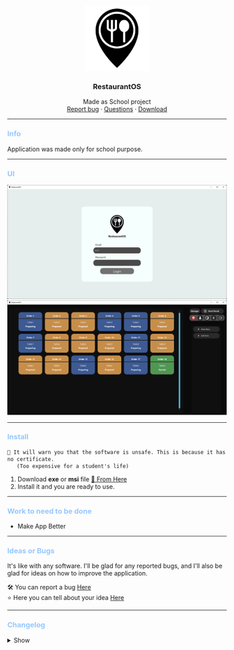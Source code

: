 <p align="center">
  <img src="src/main/resources/app_logo.png" alt="Logo" width="150" height="150">
</p>

<h3 align="center">RestaurantOS</h3>

<p align="center">
  Made as School project
  <br>
  <a href="https://github.com/sobotat/RestaurantOS/issues">Report bug</a>
  ·
  <a href="https://github.com/sobotat/RestaurantOS/discussions/categories/q-a">Questions</a>
  · 
  <a href="https://github.com/sobotat/RestaurantOS/releases/latest">Download</a>
</p>

---
### <span style="color:#96c8ff">Info</span>

Application was made only for school purpose.

---
### <span style="color:#96c8ff">UI</span>
![UI](src/main/resources/art/restaurantos_0.1_login.png)
![UI](src/main/resources/art/restaurantos_0.1_main.png)

---
### <span style="color:#96c8ff">Install</span>
    📢 It will warn you that the software is unsafe. This is because it has no certificate.
       (Too expensive for a student's life)

1. Download **exe** or **msi** file <a href="https://github.com/sobotat/RestaurantOS/releases/latest">📄 From Here</a>
2. Install it and you are ready to use.

---
### <span style="color:#96c8ff">Work to need to be done</span>

- Make App Better

---
### <span style="color:#96c8ff">Ideas or Bugs</span>

It's like with any software. I'll be glad for any reported bugs, and I'll also be glad for ideas on how to improve the application.

🛠️ You can report a bug <a href="https://github.com/sobotat/SE_Trader/issues">Here</a> <br>
⭐ Here you can tell about your idea <a href="https://github.com/sobotat/SE_Trader/discussions/categories/ideas">Here</a>

---
### <span style="color:#96c8ff">Changelog</span>

<details>    
<summary>Show</summary>

    - 0.0.1
      - Working Login
      - Working Order List and Order View
      - Inprogress Users View
      - Working Manager Auth
    - 0.1
      - Implemented Dark Mode
      - Implemented Automatic Order Status
    - 0.2
      - Implemented Gateways with Lists for now


</details>